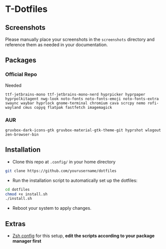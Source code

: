 # **T-Dotfiles**

## Screenshots
Please manually place your screenshots in the `screenshots` directory and reference them as needed in your documentation.

## Packages

### Official Repo
Needed
```
ttf-jetbrains-mono ttf-jetbrains-mono-nerd hyprpicker hyprpaper hyprpolkitagent nwg-look noto-fonts noto-fonts-emoji noto-fonts-extra swaync waybar hyprlock gnome-terminal chromium cava scrcpy nemo rofi-wayland cmus copyq flatpak fastfetch imagemagick
```

### AUR
```
gruvbox-dark-icons-gtk gruvbox-material-gtk-theme-git hyprshot wlogout zen-browser-bin
```

## Installation

- Clone this repo at `.config/` in your home directory

```bash
git clone https://github.com/yourusername/dotfiles
```

- Run the installation script to automatically set up the dotfiles:

```bash
cd dotfiles
chmod +x install.sh
./install.sh
```

- Reboot your system to apply changes.

## Extras

- [Zsh config](https://github.com/pixegami/terminal-profile) for this setup, **edit the scripts according to your package manager first**
